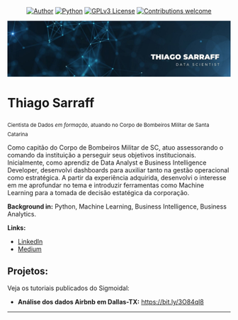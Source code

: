 <p align="center">
  <a href="https://www.linkedin.com/in/thiagosarraff/"><img alt="Author" src="https://img.shields.io/badge/author-thiagosarraff-red.svg"></a>
  <a href="https://www.python.org/downloads/release/python-370/"><img alt="Python" src="https://img.shields.io/badge/python-3.7+-blue.svg"></a>
  <a href="http://perso.crans.org/besson/LICENSE.html"><img alt="GPLv3 License" src="https://img.shields.io/badge/License-GPLv3-blue.svg"></a>
  <a href="https://github.com/thiagosarraff/thiagosarraff/issues"><img alt="Contributions welcome" src="https://img.shields.io/badge/contributions-welcome-brightgreen.svg?style=flat"></a>
</p>

<p align="center">
  <img src="capa.jpg">
</p>

# Thiago Sarraff
<sub>Cientista de Dados *em formação*, atuando no Corpo de Bombeiros Militar de Santa Catarina</sub>

Como capitão do Corpo de Bombeiros Militar de SC, atuo assessorando o comando da instituição a perseguir seus objetivos institucionais. Inicialmente, como aprendiz de Data Analyst e Business Intelligence Developer, desenvolvi dashboards para auxiliar tanto na gestão operacional como estratégica. A partir da experiência adquirida, desenvolvi o interesse em me aprofundar no tema e introduzir ferramentas como Machine Learning para a tomada de decisão estatégica da corporação.

**Background in:** Python, Machine Learning, Business Intelligence, Business Analytics.

**Links:**
* [LinkedIn](https://www.linkedin.com/in/thiagosarraff/)
* [Medium](https://medium.com/@thiagosarraff)


## Projetos:
Veja os tutoriais publicados do Sigmoidal:

* **Análise dos dados Airbnb em Dallas-TX:** https://bit.ly/3O84ql8

---
